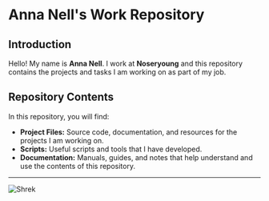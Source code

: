# Anna Nell's Work Repository


## Introduction

Hello! My name is **Anna Nell**. I work at **Noseryoung** and this repository contains the projects and tasks I am working on as part of my job.


## Repository Contents

In this repository, you will find:
- **Project Files:** Source code, documentation, and resources for the projects I am working on.
- **Scripts:** Useful scripts and tools that I have developed.
- **Documentation:** Manuals, guides, and notes that help understand and use the contents of this repository.


---

![Shrek](https://i.pinimg.com/736x/a9/ef/a9/a9efa9e0d9a868bf182a920938c0c094.jpg)

